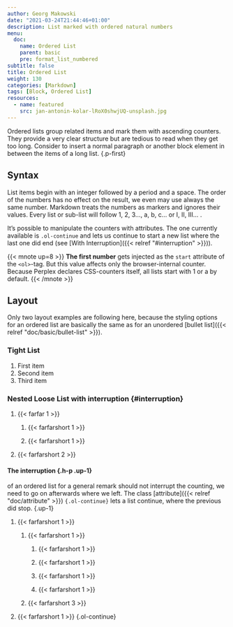 ```yaml
---
author: Georg Makowski
date: "2021-03-24T21:44:46+01:00"
description: List marked with ordered natural numbers
menu:
  doc:
    name: Ordered List
    parent: basic
    pre: format_list_numbered
subtitle: false
title: Ordered List
weight: 130
categories: [Markdown]
tags: [Block, Ordered List]
resources:
  - name: featured
    src: jan-antonin-kolar-lRoX0shwjUQ-unsplash.jpg
---
```


Ordered lists group related items and mark them with ascending counters. They provide a very clear structure but are tedious to read when they get too long. Consider to insert a normal paragraph or another block element in between the items of a long list.
{.p-first} <!--more-->

## Syntax

List items begin with an integer followed by a period and a space. The order of the numbers has no effect on the result, we even may use always the same number. Markdown treats the numbers as markers and ignores their values. Every list or sub-list will follow 1, 2, 3…, a, b, c… or I, II, III… .

It’s possible to manipulate the counters with attributes. The one currently available is `.ol-continue` and lets us continue to start a new list where the last one did end (see [With Interruption]({{< relref "#interruption" >}})).

{{< mnote up=8 >}}
**The first number** gets injected as the `start` attribute of the `<ol>`-tag. But this value affects only the browser-internal counter. Because Perplex declares CSS-counters itself, all lists start with 1 or a by default.
{{< /mnote >}}

## Layout

Only two layout examples are following here, because the styling options for an ordered list are basically the same as for an unordered [bullet list]({{< relref "doc/basic/bullet-list" >}}).

### Tight List

1. First item
2. Second item
3. Third item

### Nested Loose List with interruption {#interruption}

1. {{< farfar 1 >}}

    1. {{< farfarshort 1 >}}

    2. {{< farfarshort 1 >}}

2. {{< farfarshort 2 >}}

#### The interruption {.h-p .up-1}
of an ordered list for a general remark should not interrupt the counting, we need to go on afterwards where we left. The class [attribute]({{< relref "doc/attribute" >}}) `{.ol-continue}` lets a list continue, where the previous did stop.
{.up-1}

1. {{< farfarshort 1 >}}

   1. {{< farfarshort 1 >}}

      1. {{< farfarshort 1 >}}

      2. {{< farfarshort 1 >}}
      3. {{< farfarshort 1 >}}
      4. {{< farfarshort 1 >}}

   2. {{< farfarshort 3 >}}

2. {{< farfarshort 1 >}}
{.ol-continue}
